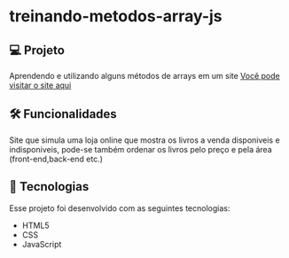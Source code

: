 # treinando-metodos-array-js
 
## 💻 Projeto 
Aprendendo e utilizando alguns métodos de arrays em um site 
[Você pode visitar o site aqui]()

## 🛠️ Funcionalidades
Site que simula uma loja online que mostra os livros a venda disponiveis e indisponiveis,
pode-se também ordenar os livros pelo preço e pela área (front-end,back-end etc.)

## 🚀 Tecnologias 
Esse projeto foi desenvolvido com as seguintes tecnologias:

- HTML5
- CSS 
- JavaScript
